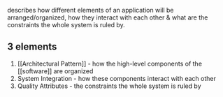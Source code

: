 describes how different elements of an application will be arranged/organized, how they interact with each other & what are the constraints the whole system is ruled by.

## 3 elements
1. [[Architectural Pattern]] - how the high-level components of the [[software]] are organized
2. System Integration - how these components interact with each other
3. Quality Attributes - the constraints the whole system is ruled by